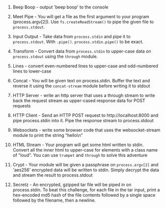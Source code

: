 1. Beep Boop - output 'beep boop' to the console

2. Meet Pipe - You will get a file as the first argument to your program (process.argv[2]). Use `fs.createReadStream()` to pipe the given file to `process.stdout`.

3. Input Output - Take data from `process.stdin` and pipe it to `process.stdout`. With `.pipe()`. `process.stdin.pipe()` to be exact.

4. Transform - Convert data from `process.stdin` to upper-case data on `process.stdout` using the `through` module.

5. Lines - convert even-numbered lines to upper-case and odd-numbered lines to lower-case

6. Concat - You will be given text on process.stdin. Buffer the text and reverse it using the `concat-stream` module before writing it to stdout

7. HTTP Server - write an http server that uses a through stream to write back the request stream as upper-cased response data for POST requests

8. HTTP Client - Send an HTTP POST request to http://localhost:8000 and pipe process.stdin into it. Pipe the response stream to process.stdout

9. Websockets - write some browser code that uses the websocket-stream module to print the string "hello\n"

10. HTML Stream - Your program will get some html written to stdin. Convert all the inner html to upper-case for elements with a class name of "loud". You can use `trumpet` and `through` to solve this adventure

11. Crypt - Your module will be given a passphrase on `process.argv[2]` and 'aes256' encrypted data will be written to stdin. Simply decrypt the data and stream the result to process.stdout

12. Secretz - An encrypted, gzipped tar file will be piped in on process.stdin. To beat this
challenge, for each file in the tar input, print a hex-encoded md5 hash of the
file contents followed by a single space followed by the filename, then a
newline.
